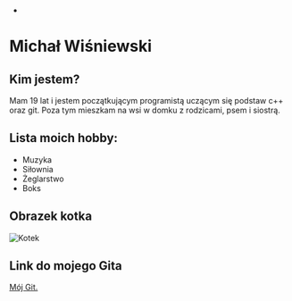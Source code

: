 *
# Michał Wiśniewski

## Kim jestem?
Mam 19 lat i jestem początkującym programistą uczącym się podstaw c++ oraz git.
Poza tym mieszkam na wsi w domku z rodzicami, psem i siostrą.

## Lista moich hobby:

- Muzyka
- Siłownia
- Żeglarstwo
- Boks

## Obrazek kotka

![Kotek](https://fera.pl/images/companies/1/jak%20odr%C3%B3%C5%BCni%C4%87%20kota%20od%20kotki.jpg?1607517006790)

## Link do mojego Gita

[Mój Git.](https://github.com/M1chalWisniewski/)